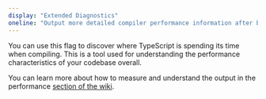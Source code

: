 ```yaml
---
display: "Extended Diagnostics"
oneline: "Output more detailed compiler performance information after building."
---
```


You can use this flag to discover where TypeScript is spending its time when compiling.
This is a tool used for understanding the performance characteristics of your codebase overall.

You can learn more about how to measure and understand the output in the performance [section of the wiki](https://github.com/microsoft/TypeScript/wiki/Performance).
